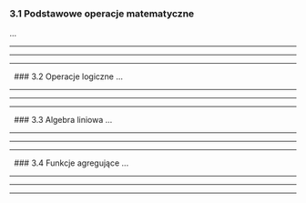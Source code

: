 ### 3.1 Podstawowe operacje matematyczne
...

---
---
---
&nbsp;&nbsp;### 3.2 Operacje logiczne
...

---
---
---
&nbsp;&nbsp;### 3.3 Algebra liniowa
...

---
---
---
&nbsp;&nbsp;### 3.4 Funkcje agregujące
...

---
---
---
&nbsp;&nbsp;